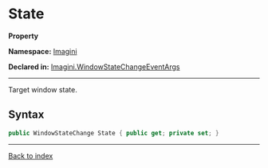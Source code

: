 # State

**Property**

**Namespace:** [Imagini](Imagini.md)

**Declared in:** [Imagini.WindowStateChangeEventArgs](Imagini.WindowStateChangeEventArgs.md)

------



Target window state.


## Syntax

```csharp
public WindowStateChange State { public get; private set; }
```

------

[Back to index](index.md)